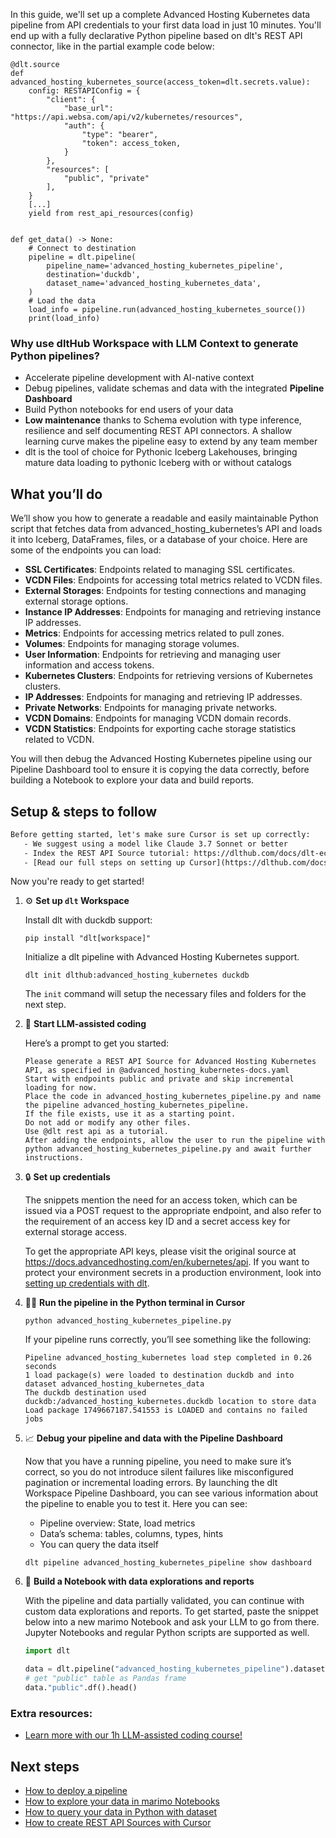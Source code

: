 In this guide, we'll set up a complete Advanced Hosting Kubernetes data pipeline from API credentials to your first data load in just 10 minutes. You'll end up with a fully declarative Python pipeline based on dlt's REST API connector, like in the partial example code below:

```python-outcome
@dlt.source
def advanced_hosting_kubernetes_source(access_token=dlt.secrets.value):
    config: RESTAPIConfig = {
        "client": {
            "base_url": "https://api.websa.com/api/v2/kubernetes/resources",
            "auth": {
                "type": "bearer",
                "token": access_token,
            }
        },
        "resources": [
            "public", "private"
        ],
    }
    [...]
    yield from rest_api_resources(config)


def get_data() -> None:
    # Connect to destination
    pipeline = dlt.pipeline(
        pipeline_name='advanced_hosting_kubernetes_pipeline',
        destination='duckdb',
        dataset_name='advanced_hosting_kubernetes_data', 
    )
    # Load the data
    load_info = pipeline.run(advanced_hosting_kubernetes_source())
    print(load_info) 
```

### Why use dltHub Workspace with LLM Context to generate Python pipelines?

- Accelerate pipeline development with AI-native context
- Debug pipelines, validate schemas and data with the integrated **Pipeline Dashboard**
- Build Python notebooks for end users of your data
- **Low maintenance** thanks to Schema evolution with type inference, resilience and self documenting REST API connectors. A shallow learning curve makes the pipeline easy to extend by any team member
- dlt is the tool of choice for Pythonic Iceberg Lakehouses, bringing mature data loading to pythonic Iceberg with or without catalogs

## What you’ll do

We’ll show you how to generate a readable and easily maintainable Python script that fetches data from advanced_hosting_kubernetes’s API and loads it into Iceberg, DataFrames, files, or a database of your choice. Here are some of the endpoints you can load:

- **SSL Certificates**: Endpoints related to managing SSL certificates.
- **VCDN Files**: Endpoints for accessing total metrics related to VCDN files.
- **External Storages**: Endpoints for testing connections and managing external storage options.
- **Instance IP Addresses**: Endpoints for managing and retrieving instance IP addresses.
- **Metrics**: Endpoints for accessing metrics related to pull zones.
- **Volumes**: Endpoints for managing storage volumes.
- **User Information**: Endpoints for retrieving and managing user information and access tokens.
- **Kubernetes Clusters**: Endpoints for retrieving versions of Kubernetes clusters.
- **IP Addresses**: Endpoints for managing and retrieving IP addresses.
- **Private Networks**: Endpoints for managing private networks.
- **VCDN Domains**: Endpoints for managing VCDN domain records.
- **VCDN Statistics**: Endpoints for exporting cache storage statistics related to VCDN.

You will then debug the Advanced Hosting Kubernetes pipeline using our Pipeline Dashboard tool to ensure it is copying the data correctly, before building a Notebook to explore your data and build reports.

## Setup & steps to follow

```default
Before getting started, let's make sure Cursor is set up correctly:
   - We suggest using a model like Claude 3.7 Sonnet or better
   - Index the REST API Source tutorial: https://dlthub.com/docs/dlt-ecosystem/verified-sources/rest_api/ and add it to context as **@dlt rest api**
   - [Read our full steps on setting up Cursor](https://dlthub.com/docs/dlt-ecosystem/llm-tooling/cursor-restapi#23-configuring-cursor-with-documentation)
```

Now you're ready to get started!

1. ⚙️ **Set up `dlt` Workspace**
    
    Install dlt with duckdb support:
    ```shell
    pip install "dlt[workspace]"
    ```

    Initialize a dlt pipeline with Advanced Hosting Kubernetes support.
    ```shell
    dlt init dlthub:advanced_hosting_kubernetes duckdb
    ```

    The `init` command will setup the necessary files and folders for the next step.
    
2. 🤠 **Start LLM-assisted coding**
    
    Here’s a prompt to get you started:
    
    ```prompt
    Please generate a REST API Source for Advanced Hosting Kubernetes API, as specified in @advanced_hosting_kubernetes-docs.yaml 
    Start with endpoints public and private and skip incremental loading for now. 
    Place the code in advanced_hosting_kubernetes_pipeline.py and name the pipeline advanced_hosting_kubernetes_pipeline. 
    If the file exists, use it as a starting point. 
    Do not add or modify any other files. 
    Use @dlt rest api as a tutorial. 
    After adding the endpoints, allow the user to run the pipeline with python advanced_hosting_kubernetes_pipeline.py and await further instructions.
    ```

    
3. 🔒 **Set up credentials** 
    
    The snippets mention the need for an access token, which can be issued via a POST request to the appropriate endpoint, and also refer to the requirement of an access key ID and a secret access key for external storage access.
    
    To get the appropriate API keys, please visit the original source at https://docs.advancedhosting.com/en/kubernetes/api.
    If you want to protect your environment secrets in a production environment, look into [setting up credentials with dlt](https://dlthub.com/docs/walkthroughs/add_credentials).
    
4. 🏃‍♀️ **Run the pipeline in the Python terminal in Cursor**
    
    ```shell
    python advanced_hosting_kubernetes_pipeline.py
    ```
    
    If your pipeline runs correctly, you’ll see something like the following:
    
    ```shell
    Pipeline advanced_hosting_kubernetes load step completed in 0.26 seconds
    1 load package(s) were loaded to destination duckdb and into dataset advanced_hosting_kubernetes_data
    The duckdb destination used duckdb:/advanced_hosting_kubernetes.duckdb location to store data
    Load package 1749667187.541553 is LOADED and contains no failed jobs
    ```
    
5. 📈 **Debug your pipeline and data with the Pipeline Dashboard**

    Now that you have a running pipeline, you need to make sure it’s correct, so you do not introduce silent failures like misconfigured pagination or incremental loading errors. By launching the dlt Workspace Pipeline Dashboard, you can see various information about the pipeline to enable you to test it. Here you can see:
    - Pipeline overview: State, load metrics
    - Data’s schema: tables, columns, types, hints
    - You can query the data itself
    
    ```shell
    dlt pipeline advanced_hosting_kubernetes_pipeline show dashboard
    ```
    
6. 🐍 **Build a Notebook with data explorations and reports**

    With the pipeline and data partially validated, you can continue with custom data explorations and reports. To get started, paste the snippet below into a new marimo Notebook and ask your LLM to go from there. Jupyter Notebooks and regular Python scripts are supported as well.

    
    ```python
    import dlt

   data = dlt.pipeline("advanced_hosting_kubernetes_pipeline").dataset()
   # get "public" table as Pandas frame
   data."public".df().head()
    ```

### Extra resources:

- [Learn more with our 1h LLM-assisted coding course!](https://www.youtube.com/watch?v=GGid70rnJuM)

## Next steps

- [How to deploy a pipeline](https://dlthub.com/docs/walkthroughs/deploy-a-pipeline)
- [How to explore your data in marimo Notebooks](https://dlthub.com/docs/general-usage/dataset-access/marimo)
- [How to query your data in Python with dataset](https://dlthub.com/docs/general-usage/dataset-access/dataset)
- [How to create REST API Sources with Cursor](https://dlthub.com/docs/dlt-ecosystem/llm-tooling/cursor-restapi)
